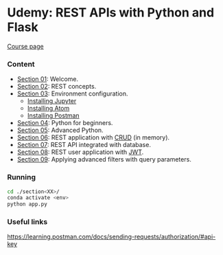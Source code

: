 # Udemy: REST APIs with Python and Flask

[Course page](https://www.udemy.com/course/rest-apis-com-python-e-flask/)

### Content

- <u>Section 01</u>: Welcome.
- <u>Section 02</u>: REST concepts.
- <u>Section 03</u>: Environment configuration.
  - [Installing Jupyter](https://techpiezo.com/python/install-and-setup-jupyter-notebook-for-python/)
  - [Installing Atom](https://codeforgeek.com/install-atom-editor-ubuntu-14-04/)
  - [Installing Postman](https://linuxize.com/post/how-to-install-postman-on-ubuntu-20-04/)
- <u>Section 04</u>: Python for beginners.
- <u>Section 05</u>: Advanced Python.
- <u>Section 06</u>: REST application with [CRUD](https://en.wikipedia.org/wiki/Create,_read,_update_and_delete) (in memory).
- <u>Section 07</u>: REST API integrated with database.
- <u>Section 08</u>: REST user application with [JWT](https://jwt.io/).
- <u>Section 09</u>: Applying advanced filters with query parameters.

### Running

```bash
cd ./section<XX>/
conda activate <env>
python app.py
```

### Useful links

https://learning.postman.com/docs/sending-requests/authorization/#api-key

